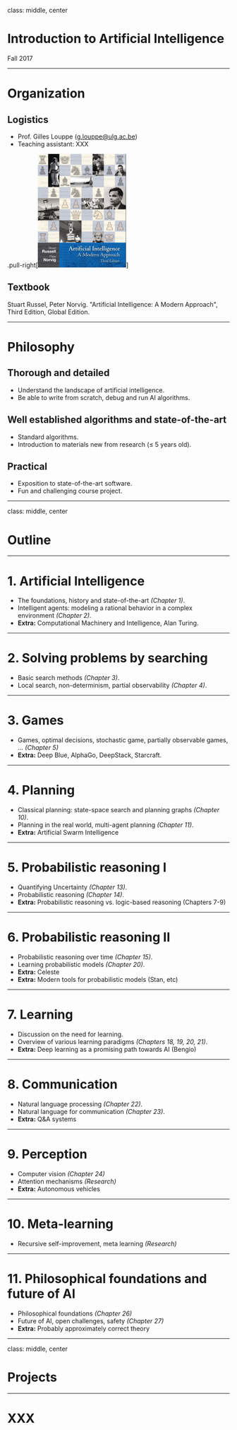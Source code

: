 class: middle, center

# Introduction to Artificial Intelligence

Fall 2017

---

# Organization

## Logistics
- Prof. Gilles Louppe ([g.louppe@ulg.ac.be](mailto:g.louppe@ulg.ac.be))
- Teaching assistant: XXX

.pull-right[![Textbook](./figures/textbook.png)]
## Textbook
Stuart Russel, Peter Norvig. "Artificial Intelligence: A Modern Approach", Third Edition, Global Edition.

---

# Philosophy

## Thorough and detailed

- Understand the landscape of artificial intelligence.
- Be able to write from scratch, debug and run AI algorithms.

## Well established algorithms and state-of-the-art

- Standard algorithms.
- Introduction to materials new from research ($\leq$ 5 years old).

## Practical

- Exposition to state-of-the-art software.
- Fun and challenging course project.

---

class: middle, center

# Outline

---

# 1. Artificial Intelligence

-   The foundations, history and state-of-the-art *(Chapter 1)*.
-   Intelligent agents: modeling a rational behavior in a complex environment *(Chapter 2)*.
-   **Extra:** Computational Machinery and Intelligence, Alan Turing.

---

# 2. Solving problems by searching

-   Basic search methods *(Chapter 3)*.
-   Local search, non-determinism, partial observability *(Chapter 4)*.

---

# 3. Games

-   Games, optimal decisions, stochastic game, partially observable games, ... *(Chapter 5)*
-   **Extra:** Deep Blue, AlphaGo, DeepStack, Starcraft.

---

# 4. Planning

-   Classical planning: state-space search and planning graphs *(Chapter 10)*.
-   Planning in the real world, multi-agent planning *(Chapter 11)*.
-   **Extra:** Artificial Swarm Intelligence

---

# 5. Probabilistic reasoning I

-   Quantifying Uncertainty *(Chapter 13)*.
-   Probabilistic reasoning *(Chapter 14)*.
-   **Extra:** Probabilistic reasoning vs. logic-based reasoning (Chapters 7-9)

---

# 6. Probabilistic reasoning II

-   Probabilistic reasoning over time *(Chapter 15)*.
-   Learning probabilistic models *(Chapter 20)*.
-   **Extra:** Celeste
-   **Extra:** Modern tools for probabilistic models (Stan, etc)

---

# 7. Learning

-   Discussion on the need for learning.
-   Overview of various learning paradigms *(Chapters 18, 19, 20, 21)*.
-   **Extra:** Deep learning as a promising path towards AI (Bengio)

---

# 8. Communication

-   Natural language processing *(Chapter 22)*.
-   Natural language for communication *(Chapter 23)*.
-   **Extra:** Q&A systems

---

# 9. Perception

-   Computer vision *(Chapter 24)*
-   Attention mechanisms *(Research)*
-   **Extra:** Autonomous vehicles

---

# 10. Meta-learning

-   Recursive self-improvement, meta learning *(Research)*

---

# 11. Philosophical foundations and future of AI

-   Philosophical foundations *(Chapter 26)*
-   Future of AI, open challenges, safety *(Chapter 27)*
-   **Extra:**  Probably approximately correct theory

---

class: middle, center

# Projects

---

# XXX
